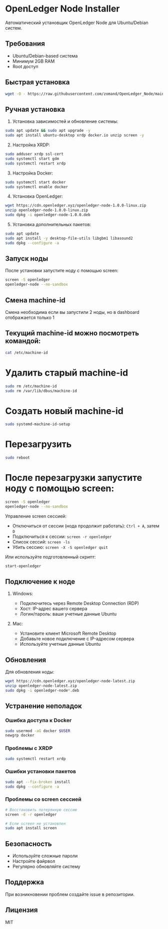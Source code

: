 # OpenLedger Node Installer

Автоматический установщик OpenLedger Node для Ubuntu/Debian систем.

## Требования
- Ubuntu/Debian-based система
- Минимум 2GB RAM
- Root доступ

## Быстрая установка

```bash
wget -O - https://raw.githubusercontent.com/zomand/OpenLedger_Node/main/install_openledger.sh | sudo bash
```

## Ручная установка

1. Установка зависимостей и обновление системы:
```bash
sudo apt update && sudo apt upgrade -y
sudo apt install ubuntu-desktop xrdp docker.io unzip screen -y
```

2. Настройка XRDP:
```bash
sudo adduser xrdp ssl-cert
sudo systemctl start gdm
sudo systemctl restart xrdp
```

3. Настройка Docker:
```bash
sudo systemctl start docker
sudo systemctl enable docker
```

4. Установка OpenLedger:
```bash
wget https://cdn.openledger.xyz/openledger-node-1.0.0-linux.zip
unzip openledger-node-1.0.0-linux.zip
sudo dpkg -i openledger-node-1.0.0.deb
```

5. Установка дополнительных пакетов:
```bash
sudo apt update
sudo apt install -y desktop-file-utils libgbm1 libasound2
sudo dpkg --configure -a
```

## Запуск ноды

После установки запустите ноду с помощью screen:
```bash
screen -S openledger
openledger-node --no-sandbox
```

## Смена machine-id

Смена необходима если вы запустили 2 ноды, но в dashboard отображается только 1

## Текущий machine-id можно посмотреть командой:
```bash
cat /etc/machine-id
```

# Удалить старый machine-id
```bash
sudo rm /etc/machine-id
sudo rm /var/lib/dbus/machine-id
```
# Создать новый machine-id
```bash
sudo systemd-machine-id-setup
```
# Перезагрузить 
```bash
sudo reboot
```
# После перезагрузки запустите ноду с помощью screen:
```bash
screen -S openledger
openledger-node --no-sandbox
```

Управление screen сессией:
- Отключиться от сессии (нода продолжит работать): `Ctrl + A`, затем `D`
- Подключиться к сессии: `screen -r openledger`
- Список сессий: `screen -ls`
- Убить сессию: `screen -X -S openledger quit`

Или используйте подготовленный скрипт:
```bash
start-openledger
```

## Подключение к ноде

1. Windows:
   - Подключитесь через Remote Desktop Connection (RDP)
   - Хост: IP-адрес вашего сервера
   - Логин/пароль: ваши учетные данные Ubuntu

2. Mac:
   - Установите клиент Microsoft Remote Desktop
   - Добавьте новое подключение с IP-адресом сервера
   - Используйте учетные данные Ubuntu

## Обновления

Для обновления ноды:
```bash
wget https://cdn.openledger.xyz/openledger-node-latest.zip
unzip openledger-node-latest.zip
sudo dpkg -i openledger-node*.deb
```

## Устранение неполадок

### Ошибка доступа к Docker
```bash
sudo usermod -aG docker $USER
newgrp docker
```

### Проблемы с XRDP
```bash
sudo systemctl restart xrdp
```

### Ошибки установки пакетов
```bash
sudo apt --fix-broken install
sudo dpkg --configure -a
```

### Проблемы со screen сессией
```bash
# Восстановить потерянную сессию
screen -d -r openledger

# Если screen не установлен
sudo apt install screen
```

## Безопасность

- Используйте сложные пароли
- Настройте файрвол
- Регулярно обновляйте систему

## Поддержка

При возникновении проблем создайте issue в репозитории.

## Лицензия

MIT
